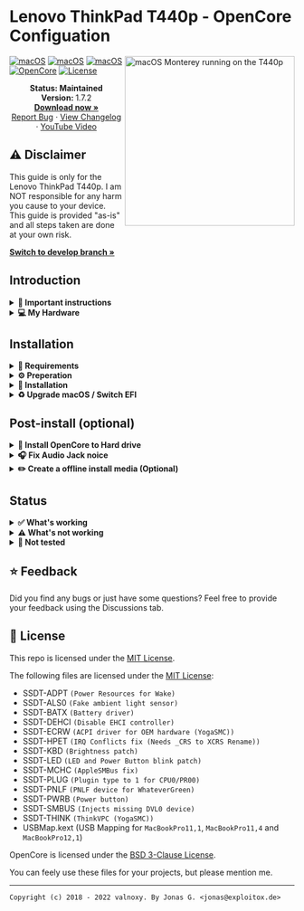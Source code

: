 ﻿# Lenovo ThinkPad T440p - OpenCore Configuation

<img align="right" src="https://dl.exploitox.de/t440p-oc/Hackintosh_T440p_V4.jpg" alt="macOS Monterey running on the T440p" width="300">

[![macOS](https://img.shields.io/badge/macOS-Monterey-brightgreen.svg)](https://developer.apple.com/documentation/macos-release-notes)
[![macOS](https://img.shields.io/badge/macOS-Big%20Sur-brightgreen.svg)](https://developer.apple.com/documentation/macos-release-notes)
[![macOS](https://img.shields.io/badge/macOS-Catalina-brightgreen.svg)](https://developer.apple.com/documentation/macos-release-notes)
[![OpenCore](https://img.shields.io/badge/OpenCore-0.7.8-blue)](https://github.com/acidanthera/OpenCorePkg)
[![License](https://img.shields.io/badge/license-MIT-purple)](/LICENSE)

<p align="center">
   <strong>Status: Maintained</strong>
   <br />
   <strong>Version: </strong>1.7.2
   <br />
   <a href="https://github.com/valnoxy/t440p-oc/releases"><strong>Download now »</strong></a>
   <br />
   <a href="https://github.com/valnoxy/t440p-oc/issues">Report Bug</a>
   ·
   <a href="https://github.com/valnoxy/t440p-oc/blob/main/CHANGELOG.md">View Changelog</a>
   ·
   <a href="https://www.youtube.com/watch?v=6Uz63UQiApQ">YouTube Video</a>
  </p>
</p>

## ⚠️ Disclaimer
This guide is only for the Lenovo ThinkPad T440p. I am NOT responsible for any harm you cause to your device. This guide is provided "as-is" and all steps taken are done at your own risk.

<a href="https://github.com/valnoxy/t440p-oc/tree/develop"><strong>
Switch to develop branch »</strong></a>

## Introduction

<details>  
<summary><strong>📖 Important instructions</strong></summary>
</br>

**Migrate to Version 1.7.0 and higher**

The Version 1.7.0 changes the model from ```MacBookPro12,1``` to ```MacBookPro11,4```. You need to generate a new SMBIOS for the new model with [GenSMBIOS](https://github.com/corpnewt/GenSMBIOS).

**Dualbooting**

If you want to dualboot / multiboot your T440p with Windows or Linux, do **not** use OpenCore as bootloader! You need to use the efi boot menu in order to boot Windows or Linux. Legacy boot is not supported!

The reason: **ACPI Patches**

These ACPI patches are necessary for booting macOS. OpenCore doesn't only patch macOS, but also Windows and Linux. These operating systems handle the patches differently than macOS. If you decide to use OpenCore with other systems, you may expect some bugs like missing battery and WiFi issues.

**EFI folders**

This repo includes multiple EFI configuations for different macOS Versions.

| EFI               | Description                                              | Type      |
| ----------------- | -------------------------------------------------------- | --------- |
| `EFI - Catalina`  | Supports only macOS Catalina                             | `Stable`  |
| `EFI - Big Sur`   | Supports only macOS Big Sur                              | `Stable`  |
| `EFI - Monterey`  | Supports only macOS Monterey                             | `Stable`  |
| `EFI - HeliPort`  | Supports every macOS Version, Require HeliPort app       | `Stable`  |


<a href="https://github.com/valnoxy/t440p-oc/blob/main/DIFFERENCES.md"><strong>
Differences to the EFI folders »</strong></a> <br/> <a href="https://github.com/OpenIntelWireless/HeliPort/releases"><strong>
Download HeliPort app »</strong></a>


</details>

<details>
<summary><strong>💻 My Hardware</strong></summary>
<br>
These are the Hardware component I use. But this OpenCore configuation **should still work** with your device, even if the components are not equal.

| Category  | Component                            |
| --------- | ------------------------------------ |
| CPU       | Intel Core i7-4800MQ                 |
| GPU       | Intel HD Graphics 4600               |
| SSD       | SanDisk SSD PLUS 480GB               |
| Memory    | 8GB DDR3 1600Mhz                     |
| Camera    | 720p Camera                          |
| WiFi & BT | Intel Wireless-N 7260                |

</details>  
 
</details>

## Installation

<details>  
<summary><strong>📝 Requirements</strong></summary>
</br>

You must have the following items:
- Lenovo ThinkPad T440p (Obviously 😁).
- Access to a working Windows machine with Python installed.
- A pendrive with more than 4 GB (Keep in mind, during the preperation we will format the disk to create the install media).
- an Internet connection via Ethernet.
- 1-2 hours of your time.

</details>

<details>  
<summary><strong>⚙️ Preperation</strong></summary>
</br>

### Create the install media

First of all, you will need the install media of macOS. I will use [macrecovery](https://github.com/acidanthera/OpenCorePkg) to download and create the macOS Install media.

With macrecovery, the process is the following:
- Download [OpenCorePkg](https://github.com/acidanthera/OpenCorePkg) as a ZIP.
- Extract the OpenCorePkg-master.zip file.
- Open ```cmd.exe``` with Administrator privileges and change the directory to OpenCorePkg-master\Utilities\macrecovery.
- Enter the following command to download macOS:
```
# Catalina (10.15)
python macrecovery.py -b Mac-00BE6ED71E35EB86 -m 00000000000000000 download

# Big Sur (11)
python macrecovery.py -b Mac-42FD25EABCABB274 -m 00000000000000000 download

# Monterey (12)
python macrecovery.py -b Mac-E43C1C25D4880AD6 -m 00000000000000000 download
```
- After the download succeeded, type ```diskpart``` and wait until you see ```DISKPART>```

- Plug-in your pendrive and type ```list disk``` to see your disk id.

- Select your pendrive by typing ```select disk <diskid>```

- Now we are gonna clean the pendrive and convert it to GPT. First, type ```clean``` and then ```convert gpt```.

>  **Note**: If an error occurred, try to convert again by typing ```convert gpt```.

- After the pendrive is clean and converted, we will create a new partition where we can put our files on. First, type ```create partition primary```, then select the new partition with ```select partition 1``` and format it ```format fs=fat32 quick```.

- Finally, mount your pendrive by typing ```assign letter=J```

- Now, close the Command Prompt and create the folder ```com.apple.recovery.boot``` on the pendrive. Copy ```OpenCorePkg-master\Utilities\macrecovery\BaseSystem.dmg``` and ```Basesystem.chunklist``` into that folder.

>  **Note**: If you can't find BaseSystem.dmg, use RecoveryImage.dmg and RecoveryImage.chunklist instead.

After the install media was created, we need to make the USB drive bootable.

### Configure and install OpenCore
Download the EFI folder from this repo, you will find the latest files under the release tab or just download the repo as it is. Move the folder to the root of your pendrive (e.g. J:\) and rename the folder to ```EFI```.

#### GenSMBIOS
We need a script, called [GenSMBIOS](https://github.com/corpnewt/GenSMBIOS), to create fake serial number, UUID and MLB numbers. **This step is essential to have working iMessage, so do not skip it!**

The process is the following:

- Download GenSMBIOS as a ZIP, then extract it.
- Start GenSMBIOS.bat and use option 1 to download MacSerial.
- Choose option 2, to select the path of the config.plist file. It will be located in EFI -> OC folder.
- Choose option 3, and enter ```MacBookPro11,4``` as the machine type.
- Press Q to quit. Your config now should contain the requied serials.

#### Enter the proper ROM value
After adding serials to your config.plist, you have to add the computer's MAC address to the config.plist file. **This step is also essential to have a working iMessage, so do not skip it.** We need a Plist editior, to write the MAC address into the config.plist file. I used [ProperTree](https://github.com/corpnewt/ProperTree), since it works on Windows too. You have to change the MAC address value in the config.plist at

```PlatformInfo -> Generic -> ROM```

Delete the generic ```112233445566``` value, and enter your MAC address into the field, without any colons. Save the Plist file, and it is now ready to be written out to the EFI partition of your install media.

#### Default keyboard layout and language
The default keyboard layout and language is ```German```. To change the language, edit the value of ```NVRAM -> Add -> 7C436110-AB2A-4BBB-A880-FE41995C9F82 -> prev-lang:kbd``` to the value of your language. If your value contains an underscore ```_```, replace it with a hyphen ```-```. The value for English would be ```en-US:0```. You can find a list of all language values [here](https://github.com/acidanthera/OpenCorePkg/blob/master/Utilities/AppleKeyboardLayouts/AppleKeyboardLayouts.txt).

### Install OpenCore
After you've finished with the neccesary tweaks, you have to copy the EFI folder to the EFI partition of your pendrive.

</details>

<details>  
<summary><strong>🚚 Installation</strong></summary>
</br>

### Prepare BIOS
The bios must be properly configured prior to installing macOS.
In Security menu, set the following settings:

-  `Security > Security Chip`: must be **Disabled**
-  `Memory Protection > Execution Prevention`: must be **Enabled**
-  `Internal Device Access > Bottom Cover Tamper Detection`: must be **Disabled**
-  `Anti-Theft > Current Setting`: must be **Disabled**
-  `Anti-Theft > Computrace > Current Setting`: must be **Disabled**
-  `Secure Boot > Secure Boot`: must be **Disabled**

In Startup menu, set the following options:

  
-  `UEFI/Legacy Boot`: **Both**
-  `UEFI/Legacy Priority`: **UEFI First**
-  `CSM Support`: **Yes**

Now you can go through the install.

### Install macOS
1. Boot from USB, press ```SPACE``` and select the USB drive inside of OpenCore ```"NO NAME (DMG)" or similar```.
>  **Note:** The first boot may take up to 20 minutes.
2. Wait for the macOS Utilities screen.
3. Select Disk Utility, select your disk and click erase. Give a name and choose **APFS** with **GUID Partition Map**.
4. After erasing, go back and select **Reinstall macOS** and follow the steps on your screen. The installation make take up to **2 hours**.
>  **Note:** Your PC will restart multiple times. Just boot from USB and select your disk inside of OpenCore. (named macOS Installer or the disk name).
5. Once you see the `Region selection` screen, you are good to proceed.
6. Create your user accound and everything else.

</details>

<details>  
<summary><strong>♻️ Upgrade macOS / Switch EFI</strong></summary>
</br>

If you plan to upgrade your macOS (or updating the EFI / switching to HeliPort), you'll need a different OpenCore configuation (EFI). Please follow these steps:

> Note: Download the desired macOS version in the Settings before following these steps, if you are connected via WiFi.

1. Download the newest release & [ProperTree](https://github.com/corpnewt/ProperTree) and extract it.
2. Start ProperTree and load the ```Config.plist``` on your EFI partition. (File -> Open)
> Note: You can mount your EFI partition by pressing ```WIN + SPACE```, typing Terminal and enter the following command: ```sudo diskutil mountDisk disk0s1```.
3. Now also load the new configuration file from the repo for the desired macOS installation (or HeliPort config). 
4. You should now have 2 ProperTree-windows open on your screen.
5. Go in both windows to ```Root -> PlatformInfo -> Generic```. Transfer ```MLB, ROM, SystemProductName, SystemSerialNumber and SystemUUID``` to the new config. 
6. Save the new config (File -> Save) and close both windows.
7. Now delete your existing EFI folder from the EFI partition and copy the new one to it. (Make sure that the Directorys ```Boot and OC``` are in ```EFI```).

If you want to upgrade macOS, download the desired macOS version in the Settings app and perform the upgrade like on a real Mac.

</details>


## Post-install (optional)

<details>  
<summary><strong>💾 Install OpenCore to Hard drive</strong></summary>
</br>

1. Press `WIN + SPACE` and open terminal. Type `sudo diskutil mountDisk disk0s1` (where disk0s1 corresponds to the EFI partition of the main disk)
2. Open Finder and copy the EFI folder of your USB device to the main disk's EFI partition.
3. Unplug the USB device and reboot your laptop. Now you can boot macOS without your USB device.

</details>

<details>  
<summary><strong>🎧 Fix Audio Jack noice</strong></summary>
</br>

1. Copy `ALCPlugFix` to your desktop.
2. Press `WIN + SPACE` and open terminal. Type the following commands: 
```bash
sudo spctl --master-disable
sudo mkdir /usr/local/bin/
cd Desktop/ALCPlugFix
./install.sh
```
3. After that, type `hda-verb 0x1a SET_PIN_WIDGET_CONTROL 0x24`.

</details>

<details>  
<summary><strong>✏️ Create a offline install media (Optional)</strong></summary>
</br>

In case of reinstalling macOS, a offline install media can save some time. You also don't need an Ethernet connection for the installation.
To create a offline install media, you need the following stuff: 

- macOS Installer from the App Store.
- A 16 GB pendrive (Keep in mind, during the preperation we will format the disk to create the install media).

Press `WIN + SPACE` and open Disk utility. Select your USB device and click erase. Name it `MyUSB` and choose **Mac OS Extended** with **GUID Partition Map**. After erasing the USB device, close Disk utility.

Now press `WIN + SPACE` and open terminal. Type the following command:

Big Sur:
```sudo /Applications/Install\ macOS\ Big\ Sur.app/Contents/Resources/createinstallmedia --volume /Volumes/MyUSB --downloadassets```

Catalina:
```sudo /Applications/Install\ macOS\ Catalina.app/Contents/Resources/createinstallmedia --volume /Volumes/MyUSB --downloadassets```

Monterey:
```sudo /Applications/Install\ macOS\ Monterey.app/Contents/Resources/createinstallmedia --volume /Volumes/MyUSB --downloadassets```

After creating the install media, copy your EFI folder to the EFI partition of your USB device.


</details>

## Status

<details>  
<summary><strong>✅ What's working</strong></summary>
</br>
 
- [X] Intel WiFi & Bluetooth (thanks to [itlwn](https://github.com/OpenIntelWireless/itlwm))
- [X] Brightness / Volume Control
- [X] Battery Information
- [X] Audio (Audio Jack & Speaker)
- [X] USB Ports & Built-in Camera
- [X] Graphics Acceleration
- [X] Trackpoint / Touchpad
- [X] Power management / Sleep
- [X] FaceTime / iMessage (iServices)
- [X] DisplayPort
- [X] Automatic OS updates
- [X] DVD Drive
- [X] Dock USB / Display
- [X] Handoff / Universal Clipboard
- [X] Sidecar (Cable) / AirPlay to Mac
- [X] SIP / FireVault 2

</details>

<details>  
<summary><strong>⚠️ What's not working</strong></summary>
</br>

- [ ] Safari DRM ```Use Chromium powered Browser or Firefox to watch Amazon Prime Video, Netflix, Disney+ and others```
- [ ] AirDrop & Continuity
- [ ] Fingerprint Reader
- [ ] VGA
- [ ] Sleep with Docking Station
- [ ] Dualbooting Windows / Linux (with OpenCore)

</details>

<details>  
<summary><strong>🔄 Not tested</strong></summary>
</br>

- [ ] Sidecar Wireless
- [ ] Apple Watch Unlock
- [ ] WWAN

</details>

## ⭐️ Feedback
Did you find any bugs or just have some questions? Feel free to provide your feedback using the Discussions tab.

## 📜 License

This repo is licensed under the [MIT License](https://github.com/valnoxy/t440p-oc/blob/main/LICENSE).

The following files are licensed under the [MIT License](https://github.com/valnoxy/t440p-oc/blob/main/LICENSE):
- SSDT-ADPT ```(Power Resources for Wake)```
- SSDT-ALS0 ```(Fake ambient light sensor)```
- SSDT-BATX ```(Battery driver)```
- SSDT-DEHCI ```(Disable EHCI controller)```
- SSDT-ECRW ```(ACPI driver for OEM hardware (YogaSMC))```
- SSDT-HPET ```(IRQ Conflicts fix (Needs _CRS to XCRS Rename))```
- SSDT-KBD ```(Brightness patch)```
- SSDT-LED ```(LED and Power Button blink patch)```
- SSDT-MCHC ```(AppleSMBus fix)```
- SSDT-PLUG ```(Plugin type to 1 for CPU0/PR00)```
- SSDT-PNLF ```(PNLF device for WhateverGreen)```
- SSDT-PWRB ```(Power button)```
- SSDT-SMBUS ```(Injects missing DVL0 device)```
- SSDT-THINK ```(ThinkVPC (YogaSMC))```
- USBMap.kext (USB Mapping for ```MacBookPro11,1```, ```MacBookPro11,4``` and ```MacBookPro12,1```)

OpenCore is licensed under the [BSD 3-Clause License](https://github.com/acidanthera/OpenCorePkg/blob/master/LICENSE.txt).

You can feely use these files for your projects, but please mention me.

---
```Copyright (c) 2018 - 2022 valnoxy. By Jonas G. <jonas@exploitox.de>```
